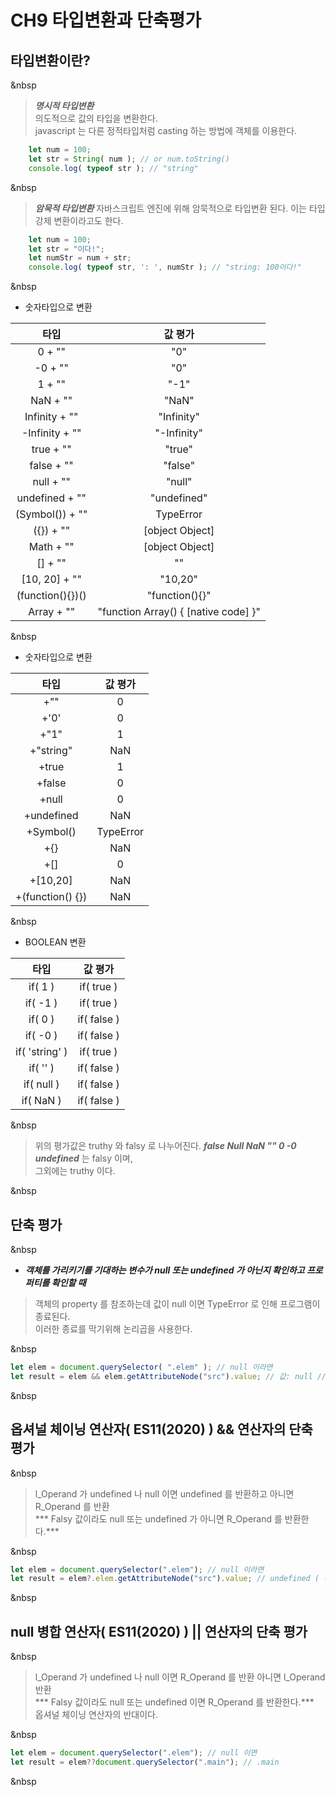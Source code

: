 # CH9 타입변환과 단축평가

## 타입변환이란?
&nbsp
> ***명시적 타입변환***   
	의도적으로 값의 타입을 변환한다.   
	javascript 는 다른 정적타입처럼 casting 하는 방법에 객체를 이용한다.
>

```javascript
	let num = 100;
	let str = String( num ); // or num.toString() 
	console.log( typeof str ); // "string"
```

&nbsp
> ***암묵적 타입변환***
	자바스크립트 엔진에 위해 암묵적으로 타입변환 된다. 이는 타입 강제 변환이라고도 한다.
>

```javascript
	let num = 100;
	let str = "이다!";
	let numStr = num + str;
	console.log( typeof str, ': ', numStr ); // "string: 100이다!"
```
   
&nbsp
* 숫자타입으로 변환  

| 타입 | 값 평가 |
| :---: | :---: |
| 0 + "" | "0" |
| -0 + "" | "0" |
| 1 + "" | "-1" |
| NaN + "" | "NaN" |
| Infinity + "" | "Infinity" |
| -Infinity + "" | "-Infinity" |
| true + "" | "true" |
| false + "" | "false" |
|	null + "" | "null" |
| undefined + "" | "undefined" |
| (Symbol()) + "" | TypeError |
| ({}) + "" | [object Object] |
| Math + "" | [object Object] |
| [] + "" | "" |
| [10, 20] + "" | "10,20" |
| (function(){})() | "function(){}" |
| Array + "" | "function Array() { [native code] }" |
&nbsp
   
* 숫자타입으로 변환   

| 타입 | 값 평가 |
| :---: | :---: |
| +"" | 0 |
| +'0' | 0 |
| +"1" | 1 |
| +"string" | NaN |
| +true | 1 |
| +false | 0 |
| +null | 0 |
| +undefined | NaN |
| +Symbol() | TypeError |
| +{} | NaN |
| +[] | 0 |
| +[10,20] | NaN |
| +(function() {}) | NaN |
&nbsp
   

* BOOLEAN 변환   

| 타입 | 값 평가 |
| :---: | :---: |
| if( 1 ) | if( true ) |
| if( -1 ) | if( true ) |
| if( 0 ) | if( false ) |
| if( -0 ) | if( false ) |
| if( 'string' ) | if( true ) |
| if( '' ) | if( false ) |
| if( null ) | if( false ) |
| if( NaN ) | if( false ) |
&nbsp
   
 > 위의 평가값은 truthy 와 falsy 로 나누어진다. 
 	***false Null NaN "" 0 -0 undefined*** 는 falsy 이며,   
	그외에는 truthy 이다.
 > 
&nbsp

## 단축 평가   
&nbsp

* ***객체를 가리키기를 기대하는 변수가 null 또는 undefined 가 아닌지 확인하고 프로퍼티를 확인할 때***
> 객체의 property 를 참조하는데 값이 null 이면 TypeError 로 인해 프로그램이 종료된다.   
	이러한 종료를 막기위해 논리곱을 사용한다.
>   
&nbsp

```javascript
let elem = document.querySelector( ".elem" ); // null 이라면
let result = elem && elem.getAttributeNode("src").value; // 값: null // elem 이 null 이면 false 로 뒤의 값이 평가되지 않는다.
````   
&nbsp

## 옵셔널 체이닝 연산자( ES11(2020) ) && 연산자의 단축 평가 
&nbsp

> l\_Operand 가 undefined 나 null 이면 undefined 를 반환하고 아니면 R\_Operand 를 반환   
	*** Falsy 값이라도 null 또는 undefined 가 아니면 R\_Operand 를 반환한다.***   	
>   
&nbsp

```javascript
let elem = document.querySelector(".elem"); // null 이라면
let result = elem?.elem.getAttributeNode("src").value; // undefined ( 위의 result 의 개선판이다. )
```   
&nbsp

## null 병합 연산자( ES11(2020) ) || 연산자의 단축 평가
&nbsp


> l\_Operand 가 undefined 나 null 이면 R\_Operand 를 반환 아니면 l\_Operand 반환   
	*** Falsy 값이라도 null 또는 undefined 이면 R\_Operand 를 반환한다.***   
	옵셔널 체이닝 연산자의 반대이다.
>    
&nbsp

```javascript
let elem = document.querySelector(".elem"); // null 이면 
let result = elem??document.querySelector(".main"); // .main 
```   
&nbsp

